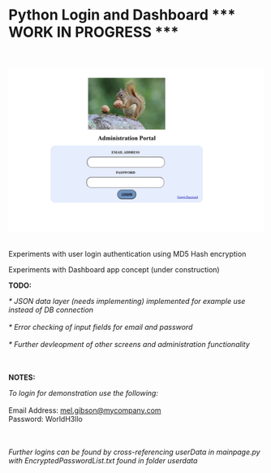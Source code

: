 # Python Login and Dashboard *** WORK IN PROGRESS ***
</br></br>
<img src="screenshot.jpg" alt="Italian Trulli"></br></br>

Experiments with user login authentication using MD5 Hash encryption

Experiments with Dashboard app concept (under construction)

<b>TODO:</b></br>

<i>* JSON data layer (needs implementing) implemented for example use instead of DB connection</i>
</br></br>
<i>* Error checking of input fields for email and password</i>
</br></br>
<i>* Further devleopment of other screens and administration functionality</i>

</br></br>
<b>NOTES:</b>
</br>

<i>To login for demonstration use the following:</i></br></br>
Email Address: mel.gibson@mycompany.com</br>
Password: WorldH3llo

</br></br>
<i>Further logins can be found by cross-referencing userData in mainpage.py with EncryptedPasswordList.txt found in folder userdata </i>


